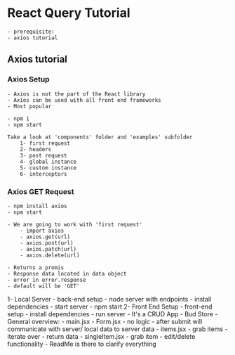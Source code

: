 # React Query Tutorial
    - prerequisite:
	- axios tutorial

## Axios tutorial

### Axios Setup
    - Axios is not the part of the React library
    - Axios can be used with all front end frameworks
    - Most popular

    - npm i
    - npm start

    Take a look at 'components' folder and 'examples' subfolder
        1- first request
        2- headers
        3- post request
        4- global instance
        5- custom instance
        6- interceptors

### Axios GET Request
    - npm install axios
    - npm start

    - We are going to work with 'first request'
        - import axios
        - axios.get(url)
        - axios.post(url)
        - axios.patch(url)
        - axios.delete(url)
        
    - Returns a promis
    - Response data located in data object
    - error in error.response
    - default will be 'GET'

    

1- Local Server - back-end setup
	- node server with endpoints
	- install dependencies
	- start server - npm start
2- Front End Setup - front-end setup
	- install dependencies
	- run server
	- It's a CRUD App - Bud Store
	- General overview:
		- main.jsx
		- Form.jsx - no logic
			- after submit will communicate with server/ local data to server data
		- items.jsx
			- grab items
			- iterate over
			- return data
		- singleItem.jsx
			- grab item
			- edit/delete functionality
		- ReadMe is there to clarify everything